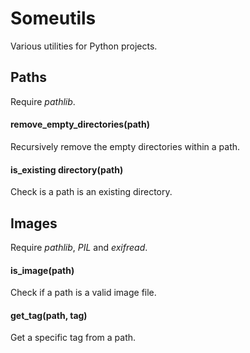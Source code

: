 # Someutils

Various utilities for Python projects.

## Paths
Require _pathlib_.

#### remove_empty_directories(path)
Recursively remove the empty directories within a path.
#### is_existing directory(path)
Check is a path is an existing directory.


## Images
Require _pathlib_, _PIL_ and _exifread_.

#### is_image(path)
Check if a path is a valid image file.
#### get_tag(path, tag)
Get a specific tag from a path.

 